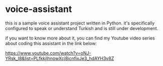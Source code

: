 # voice-assistant

this is a sample voice assistant project written in Python. 
it's specifically configured to speak or understand Turkish and is still under development.

if you want to know more about it, you can find my Youtube video series about coding this assistant in the link below:

https://www.youtube.com/watch?v=oNJ-YRsk_I8&list=PLfkkjIhnowXcj8icnfixJe3_hdAYH3v8Z
